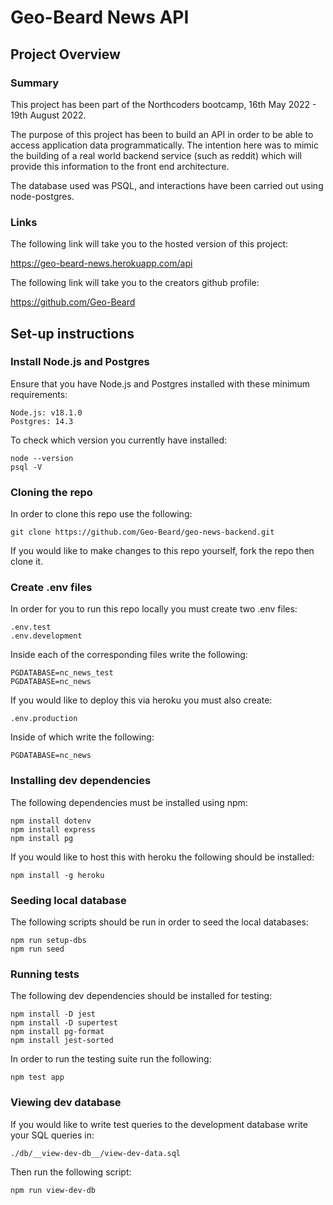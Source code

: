 # Geo-Beard News API

## Project Overview

### Summary

This project has been part of the Northcoders bootcamp, 16th May 2022 - 19th August 2022.

The purpose of this project has been to build an API in order to be able to access application data programmatically. The intention here was to mimic the building of a real world backend service (such as reddit) which will provide this information to the front end architecture.

The database used was PSQL, and interactions have been carried out using node-postgres.

### Links

The following link will take you to the hosted version of this project:

https://geo-beard-news.herokuapp.com/api

The following link will take you to the creators github profile:

https://github.com/Geo-Beard

## Set-up instructions

### Install Node.js and Postgres

Ensure that you have Node.js and Postgres installed with these minimum requirements:

    Node.js: v18.1.0
    Postgres: 14.3

To check which version you currently have installed:

    node --version
    psql -V

### Cloning the repo

In order to clone this repo use the following:

    git clone https://github.com/Geo-Beard/geo-news-backend.git

If you would like to make changes to this repo yourself, fork the repo then clone it.

### Create .env files

In order for you to run this repo locally you must create two .env files:

    .env.test
    .env.development

Inside each of the corresponding files write the following:

    PGDATABASE=nc_news_test
    PGDATABASE=nc_news

If you would like to deploy this via heroku you must also create:

    .env.production

Inside of which write the following:

    PGDATABASE=nc_news

### Installing dev dependencies

The following dependencies must be installed using npm:

    npm install dotenv
    npm install express
    npm install pg

If you would like to host this with heroku the following should be installed:

    npm install -g heroku

### Seeding local database

The following scripts should be run in order to seed the local databases:

    npm run setup-dbs
    npm run seed

### Running tests

The following dev dependencies should be installed for testing:

    npm install -D jest
    npm install -D supertest
    npm install pg-format
    npm install jest-sorted

In order to run the testing suite run the following:

    npm test app

### Viewing dev database

If you would like to write test queries to the development database write your SQL queries in:

    ./db/__view-dev-db__/view-dev-data.sql

Then run the following script:

    npm run view-dev-db
